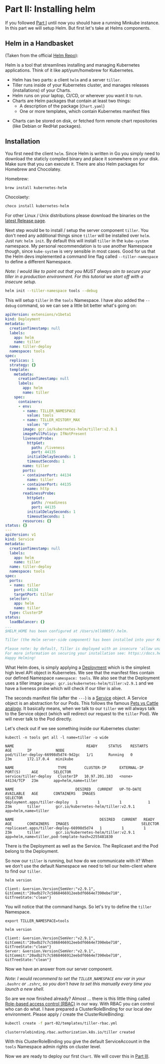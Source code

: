 # Part II: Installing helm

If you followed [Part I](../part-01/README.md) until now you should have a
running Minkube instance. In this part we will setup Helm. But first let's take
at Helms components.

## Helm in a Handbasket

(Taken from the official [Helm Repo](https://github.com/kubernetes/helm)):

Helm is a tool that streamlines installing and managing Kubernetes applications.
Think of it like apt/yum/homebrew for Kubernetes.

+ Helm has two parts: a client `helm` and a server `tiller`.
+ Tiller runs inside of your Kubernetes cluster, and manages releases
(installations) of your Charts.
+ Helm runs on your laptop, CI/CD, or wherever you want it to run.
+ Charts are Helm packages that contain at least two things:
    * A description of the package (`Chart.yaml`)
    * One or more templates, which contain Kubernetes manifest files
* Charts can be stored on disk, or fetched form remote chart repositories (like
Debian or RedHat packages).

## Installation

You first need the client `helm`. Since Helm is written in Go you simply need
to download the staticly compiled binary and place it somewhere on your disk.
Make sure that you can execute it.
There are also Helm packages for Homebrew and Chocolatey.

Homebrew:

```bash
brew install kubernetes-helm
```

Chocolaety:

```bash
choco install kubernetes-helm
```

For other Linux / Unix distributions please download the binaries on the 
[latest Release page](https://github.com/kubernetes/helm/releases/latest).

Next step would be to install / setup the server component `tiller`. You don't
need any additional things since `tiller` will be installed over `helm`.
Just run: `helm init`. By default this will install `tiller` in the
`kube-system` namespace. My personal recommendation is to use another Namespace
though, since `kube-system` is very sensible in most cases. Good for us that
the Helm devs implemented a command line flag called `--tiller-namespace` to
define a different Namespace.

*Note: I would like to point out that you MUST always aim to secure your tiller
in a production environment. For this tutorial we start off with a insecure
setup.*

```bash
helm init --tiller-namespace tools --debug
```

This will setup `tiller` in the `tools` Namespace. I have also added the
`--debug` command, so we can see a little bit better what's going on:

```yaml
apiVersion: extensions/v1beta1
kind: Deployment
metadata:
  creationTimestamp: null
  labels:
    app: helm
    name: tiller
  name: tiller-deploy
  namespace: tools
spec:
  replicas: 1
  strategy: {}
  template:
    metadata:
      creationTimestamp: null
      labels:
        app: helm
        name: tiller
    spec:
      containers:
      - env:
        - name: TILLER_NAMESPACE
          value: tools
        - name: TILLER_HISTORY_MAX
          value: "0"
        image: gcr.io/kubernetes-helm/tiller:v2.9.1
        imagePullPolicy: IfNotPresent
        livenessProbe:
          httpGet:
            path: /liveness
            port: 44135
          initialDelaySeconds: 1
          timeoutSeconds: 1
        name: tiller
        ports:
        - containerPort: 44134
          name: tiller
        - containerPort: 44135
          name: http
        readinessProbe:
          httpGet:
            path: /readiness
            port: 44135
          initialDelaySeconds: 1
          timeoutSeconds: 1
        resources: {}
status: {}
---
apiVersion: v1
kind: Service
metadata:
  creationTimestamp: null
  labels:
    app: helm
    name: tiller
  name: tiller-deploy
  namespace: tools
spec:
  ports:
  - name: tiller
    port: 44134
    targetPort: tiller
  selector:
    app: helm
    name: tiller
  type: ClusterIP
status:
  loadBalancer: {}
...
$HELM_HOME has been configured at /Users/mll0005f/.helm.

Tiller (the Helm server-side component) has been installed into your Kubernetes Cluster.

Please note: by default, Tiller is deployed with an insecure 'allow unauthenticated users' policy.
For more information on securing your installation see: https://docs.helm.sh/using_helm/#securing-your-helm-installation
Happy Helming!
```

What Helm does, is simply applying a [Deployment](https://kubernetes.io/docs/concepts/workloads/controllers/deployment/)
which is the simplest high level API object in Kubernetes. We see that the
manifest files contain our defined Namespace `namespace: tools`. We also see
that the Deployment uses a tiller image `image: gcr.io/kubernetes-helm/tiller:v2.9.1`
and we have a liveness probe which will check if our tiller is alive.

The seconds manifest file (after the `---`) is a [Service](https://kubernetes.io/docs/concepts/services-networking/service/) 
object. A Service object is an abstraction for our Pods. This follows the
famous [Pets vs Cattle analogy](http://cloudscaling.com/blog/cloud-computing/the-history-of-pets-vs-cattle/).
It basically means, when we talk to our `tiller` we will always talk to the
Service object (which will redirect our request to the `tiller` Pod). We will
never talk to the Pod directly.

Let's check out if we see something inside our Kubernetes cluster:

```
kubectl -n tools get all -l name=tiller -o wide
```

```
NAME                                 READY     STATUS    RESTARTS   AGE       IP           NODE
pod/tiller-deploy-66998d5d74-9d2gc   1/1       Running   0          23m       172.17.0.4   minikube

NAME                    TYPE        CLUSTER-IP      EXTERNAL-IP   PORT(S)     AGE       SELECTOR
service/tiller-deploy   ClusterIP   10.97.201.183   <none>        44134/TCP   23m       app=helm,name=tiller

NAME                            DESIRED   CURRENT   UP-TO-DATE   AVAILABLE   AGE       CONTAINERS   IMAGES                                 SELECTOR
deployment.apps/tiller-deploy   1         1         1            1           23m       tiller       gcr.io/kubernetes-helm/tiller:v2.9.1   app=helm,name=tiller

NAME                                       DESIRED   CURRENT   READY     AGE       CONTAINERS   IMAGES                                 SELECTOR
replicaset.apps/tiller-deploy-66998d5d74   1         1         1         23m       tiller       gcr.io/kubernetes-helm/tiller:v2.9.1   app=helm,name=tiller,pod-template-hash=2255481830
```

There is the Deployment as well as the Service. The Replicaset and the Pod belong
to the Deployment.

So now our `tiller` is running, but how do we communicate with it? When we don't
use the default Namespace we need to tell our helm-client where to find our
`tiller`.

```
helm version
```

```
Client: &version.Version{SemVer:"v2.9.1", GitCommit:"20adb27c7c5868466912eebdf6664e7390ebe710", GitTreeState:"clean"}
```

You will notice that the command hangs. So let's try to define the `tiller` 
Namespace.

```
export TILLER_NAMESPACE=tools
```

```
helm version
```

```
Client: &version.Version{SemVer:"v2.9.1", GitCommit:"20adb27c7c5868466912eebdf6664e7390ebe710", GitTreeState:"clean"}
Server: &version.Version{SemVer:"v2.9.1", GitCommit:"20adb27c7c5868466912eebdf6664e7390ebe710", GitTreeState:"clean"}
````

Now we have an answer from our server component. 

_Note: I would recommend to set the `TILLER_NAMESPACE` env var in your
`.bashrc` or `.zshrc`, so you don't have to set this manually every
time you launch a new shell._

So are we now finished already? Almost ... there is this little thing called
[Role-based access control (RBAC)](https://kubernetes.io/docs/reference/access-authn-authz/rbac/)
in our way. With RBAC you can control who can do what. I have prepared a
ClusterRoleBinding for our local dev environment. Please apply / create the 
ClusterRoleBinding:

```bash
kubectl create -f part-02/templates/tiller-rbac.yml
```

```
clusterrolebinding.rbac.authorization.k8s.io/tiller created
```

With this ClusterRoleBinding you give the default ServiceAccount in the `tools`
Namespace admin rights on cluster level.

Now we are ready to deploy our first `Chart`. We will cover this in
[Part III](../part-03/README.md).
